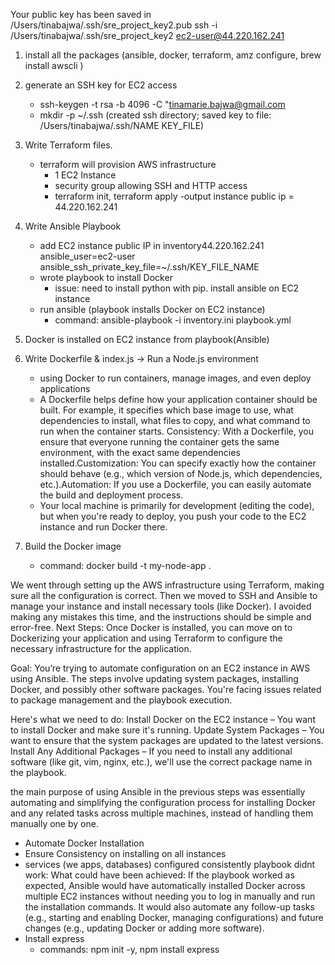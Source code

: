Your public key has been saved in /Users/tinabajwa/.ssh/sre_project_key2.pub
ssh -i /Users/tinabajwa/.ssh/sre_project_key2 ec2-user@44.220.162.241



1. install all the packages (ansible, docker, terraform, amz configure, brew install awscli )
2. generate an SSH key for EC2 access 
    - ssh-keygen -t rsa -b 4096 -C "tinamarie.bajwa@gmail.com
    - mkdir -p ~/.ssh (created ssh directory; saved key to file: /Users/tinabajwa/.ssh/NAME KEY_FILE)
3. Write Terraform files.
    - terraform will provision AWS infrastructure
        - 1 EC2 Instance
        -  security group allowing SSH and HTTP access
        - terraform init, terraform apply
            -output instance public ip = 44.220.162.241
4. Write Ansible Playbook
    - add EC2 instance public IP in inventory44.220.162.241 ansible_user=ec2-user          ansible_ssh_private_key_file=~/.ssh/KEY_FILE_NAME
    - wrote playbook to install Docker
        - issue: need to install python with pip. install ansible on EC2 instance
    - run ansible (playbook installs Docker on EC2 instance)
        - command: ansible-playbook -i inventory.ini playbook.yml
5. Docker is installed on EC2 instance from playbook(Ansible)
6. Write Dockerfile & index.js -> Run a Node.js environment 
    - using Docker to run containers, manage images, and even deploy applications
    - A Dockerfile helps define how your application container should be built. For example, it specifies which base image to use, what dependencies to install, what files to copy, and what command to run when the container starts. Consistency: With a Dockerfile, you ensure that everyone running the container gets the same environment, with the exact same dependencies installed.Customization: You can specify exactly how the container should behave (e.g., which version of Node.js, which dependencies, etc.).Automation: If you use a Dockerfile, you can easily automate the build and deployment process.
    - Your local machine is primarily for development (editing the code), but when you're ready to deploy, you push your code to the EC2 instance and run Docker there.

7. Build the Docker image
    - command: docker build -t my-node-app .







We went through setting up the AWS infrastructure using Terraform, making sure all the configuration is correct.
Then we moved to SSH and Ansible to manage your instance and install necessary tools (like Docker).
I avoided making any mistakes this time, and the instructions should be simple and error-free.
Next Steps:
Once Docker is installed, you can move on to Dockerizing your application and using Terraform to configure the necessary infrastructure for the application.



Goal:
You’re trying to automate configuration on an EC2 instance in AWS using Ansible. The steps involve updating system packages, installing Docker, and possibly other software packages. You're facing issues related to package management and the playbook execution.

Here's what we need to do:
Install Docker on the EC2 instance – You want to install Docker and make sure it's running.
Update System Packages – You want to ensure that the system packages are updated to the latest versions.
Install Any Additional Packages – If you need to install any additional software (like git, vim, nginx, etc.), we'll use the correct package name in the playbook.


the main purpose of using Ansible in the previous steps was essentially automating and simplifying the configuration process for installing Docker and any related tasks across multiple machines, instead of handling them manually one by one.
- Automate Docker Installation
- Ensure Consistency on installing on all instances
- services (we apps, databases) configured consistently 
playbook didnt work: 
What could have been achieved:
If the playbook worked as expected, Ansible would have automatically installed Docker across multiple EC2 instances without needing you to log in manually and run the installation commands.
It would also automate any follow-up tasks (e.g., starting and enabling Docker, managing configurations) and future changes (e.g., updating Docker or adding more software).
- Install express
    - commands: npm init -y, npm install express